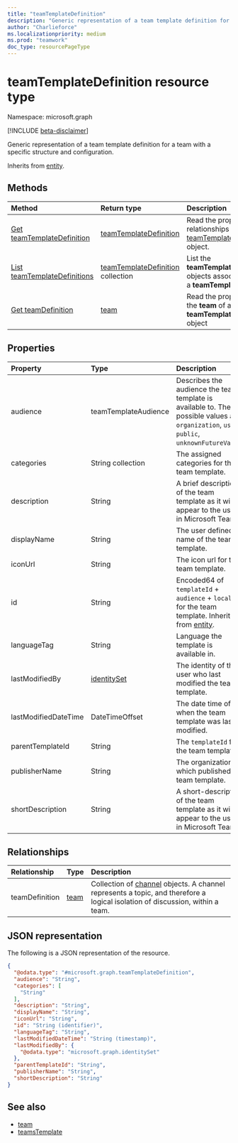 ```yaml
---
title: "teamTemplateDefinition"
description: "Generic representation of a team template definition for a team with a specific structure and configuration."
author: "Charlieforce"
ms.localizationpriority: medium
ms.prod: "teamwork"
doc_type: resourcePageType
---
```


# teamTemplateDefinition resource type

Namespace: microsoft.graph

[!INCLUDE [beta-disclaimer](../../includes/beta-disclaimer.md)]

Generic representation of a team template definition for a team with a specific structure and configuration.

Inherits from [entity](../resources/entity.md).


## Methods
|Method|Return type|Description|
|:---|:---|:---|
|[Get teamTemplateDefinition](../api/teamtemplatedefinition-get.md)|[teamTemplateDefinition](../resources/teamtemplatedefinition.md)|Read the properties and relationships of a [teamTemplateDefinition](../resources/teamtemplatedefinition.md) object.|
| [List teamTemplateDefinitions](../api/teamtemplate-list-definitions.md) | [teamTemplateDefinition](../resources/teamtemplatedefinition.md) collection | List the **teamTemplateDefinition** objects associated with a **teamTemplate**.  |
| [Get teamDefinition](../api/teamtemplatedefinition-get-teamdefinition.md) | [team](../resources/team.md) | Read the properties of the **team** of a **teamTemplateDefinition** object |

## Properties
|Property|Type|Description|
|:---|:---|:---|
|audience|teamTemplateAudience|Describes the audience the team template is available to. The possible values are: `organization`, `user`, `public`, `unknownFutureValue`.|
|categories|String collection|The assigned categories for the team template.|
|description|String|A brief description of the team template as it will appear to the users in Microsoft Teams.|
|displayName|String|The user defined name of the team template.|
|iconUrl|String|The icon url for the team template.|
|id|String|Encoded64 of `templateId` + `audience` + `locale` for the team template. Inherited from [entity](../resources/entity.md).|
|languageTag|String|Language the template is available in.|
|lastModifiedBy|[identitySet](../resources/identityset.md)|The identity of the user who last modified the team template.|
|lastModifiedDateTime|DateTimeOffset|The date time of when the team template was last modified.|
|parentTemplateId|String|The `templateId` for the team template|
|publisherName|String|The organization which published the team template.|
|shortDescription|String|A short-description of the team template as it will appear to the users in Microsoft Teams.|

## Relationships
|Relationship|Type|Description|
|:---|:---|:---|
|teamDefinition|[team](../resources/team.md)|Collection of [channel](../resources/channel.md) objects. A channel represents a topic, and therefore a logical isolation of discussion, within a team.|

## JSON representation
The following is a JSON representation of the resource.
<!-- {
  "blockType": "resource",
  "keyProperty": "id",
  "@odata.type": "microsoft.graph.teamtemplatedefinition",
  "baseType": "microsoft.graph.entity",
  "openType": false
}
-->
``` json
{
  "@odata.type": "#microsoft.graph.teamTemplateDefinition",
  "audience": "String",
  "categories": [
    "String"
  ],
  "description": "String",
  "displayName": "String",
  "iconUrl": "String",
  "id": "String (identifier)",
  "languageTag": "String",
  "lastModifiedDateTime": "String (timestamp)",
  "lastModifiedBy": {
    "@odata.type": "microsoft.graph.identitySet"
  },
  "parentTemplateId": "String",
  "publisherName": "String", 
  "shortDescription": "String"
}
```
## See also

- [team](team.md)
- [teamsTemplate](teamsTemplate.md)
